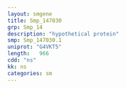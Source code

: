 ```yaml
---
layout: smgene
title: Smp_147030
grp: Smp_14
description: "hypothetical protein"
smp: Smp_147030.1
uniprot: "G4VKT5"
length:   966
cdd: "ns"
kk: ns
categories: sm
---
```

